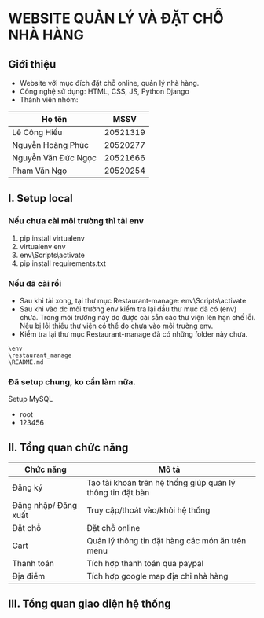 # WEBSITE QUẢN LÝ VÀ ĐẶT CHỖ NHÀ HÀNG

## Giới thiệu
- Website với mục đích đặt chỗ online, quản lý nhà hàng.
- Công nghệ sử dụng: HTML, CSS, JS, Python Django
- Thành viên nhóm:
  
| Họ tên              | MSSV     |
|---------------------|----------|
| Lê Công Hiếu        | 20521319 |
| Nguyễn Hoàng Phúc   | 20520277 |
| Nguyễn Văn Đức Ngọc | 20521666 |
| Phạm Văn Ngọ        | 20520254 |

## I. Setup local
### Nếu chưa cài môi trường thì tải env
1. pip install virtualenv
2. virtualenv env
3. env\Scripts\activate
4. pip install requirements.txt
### Nếu đã cài rồi
- Sau khi tải xong, tại thư mục Restaurant-manage: env\Scripts\activate
- Sau khi vào đc môi trường env kiểm tra lại đầu thư mục đã có (env) chưa. Trong môi trường này do được cài sẵn các thư viện lên hạn chế lỗi. Nếu bị lỗi thiếu thư viện có thể do chưa vào môi trường env.
- Kiểm tra lại thư mục Restaurant-manage đã có những folder này chưa.
```
\env
\restaurant_manage
\README.md
```
### Đã setup chung, ko cần làm nữa.
Setup MySQL
- root
- 123456

## II. Tổng quan chức năng

| Chức năng            | Mô tả                                                      |
|----------------------|------------------------------------------------------------|
| Đăng ký              | Tạo tài khoản trên hệ thống giúp quản lý thông tin đặt bàn |
| Đăng nhập/ Đăng xuất | Truy cập/thoát vào/khỏi hệ thống                           |
| Đặt chỗ              | Đặt chỗ online                                             |
| Cart                 | Quản lý thông tin đặt hàng các món ăn trên menu            |
| Thanh toán           | Tích hợp thanh toán qua paypal                             |
| Địa điểm             | Tích hợp google map địa chỉ nhà hàng                       |

## III. Tổng quan giao diện hệ thống
